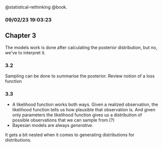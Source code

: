 @statistical-rethinking @book.


### 09/02/23 19:03:23

## Chapter 3

The models work is done after calculating the posterior distribution, but no, we've to interpret it.

### 3.2
Sampling can be done to summarise the posterior.
Review notion of a loss function

### 3.3

* A likelihood function works both ways. Given a realized observation, the likelihood function tells us how plausible
  that observation is. And given only parameters the likelihood function gives us a distribution of possible
  observations that we can sample from.(?) 
* Bayesian models are always _generative_.

It gets a bit nested when it comes to generating distributions for distributions.
